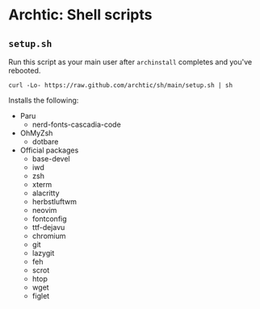 # Archtic: Shell scripts

## `setup.sh`

Run this script as your main user after `archinstall` completes and you've rebooted.
```
curl -Lo- https://raw.github.com/archtic/sh/main/setup.sh | sh
```
Installs the following:

* Paru
    * nerd-fonts-cascadia-code
* OhMyZsh
    * dotbare
* Official packages
    * base-devel
    * iwd
    * zsh
    * xterm
    * alacritty
    * herbstluftwm
    * neovim
    * fontconfig
    * ttf-dejavu
    * chromium
    * git
    * lazygit
    * feh
    * scrot
    * htop
    * wget
    * figlet

